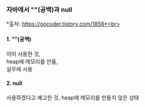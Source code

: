 ### **자바에서 ""(공백)과 null**<br>
*출처: https://gocoder.tistory.com/1856*<br>

#### **1. ""(공백)**<br>
이미 사용한 것,<br>
heap에 메모리를 만듦,<br>
실무에 사용<br>

#### **2. null**<br>
사용하겠다고 예고한 것,
heap에 메모리를 만들지 않은 상태
